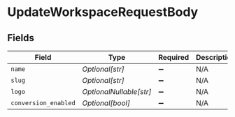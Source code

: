 # UpdateWorkspaceRequestBody


## Fields

| Field                   | Type                    | Required                | Description             |
| ----------------------- | ----------------------- | ----------------------- | ----------------------- |
| `name`                  | *Optional[str]*         | :heavy_minus_sign:      | N/A                     |
| `slug`                  | *Optional[str]*         | :heavy_minus_sign:      | N/A                     |
| `logo`                  | *OptionalNullable[str]* | :heavy_minus_sign:      | N/A                     |
| `conversion_enabled`    | *Optional[bool]*        | :heavy_minus_sign:      | N/A                     |